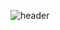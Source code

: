 ![header](https://capsule-render.vercel.app/api?type=waving&color=auto&height=300&section=header&text=Welcome%to%Yoon's&fontSize=90) 
